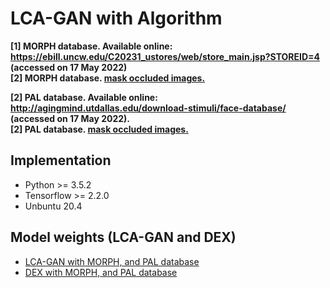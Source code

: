 # LCA-GAN with Algorithm

**[1] MORPH database. Available online: https://ebill.uncw.edu/C20231_ustores/web/store_main.jsp?STOREID=4 (accessed on 17 May 2022)**
<br/>
**[2] MORPH database. [mask occluded images.](https://drive.google.com/drive/folders/1hpjOsNnYlJrmtLubXITAw8y3Z-10vWvC?usp=share_link)**
<br/>

**[2] PAL database. Available online: http://agingmind.utdallas.edu/download-stimuli/face-database/ (accessed on 17 May 2022).**
<br/>
**[2] PAL database. [mask occluded images.](https://drive.google.com/drive/folders/1hpjOsNnYlJrmtLubXITAw8y3Z-10vWvC?usp=share_link)**
<br/>

## Implementation
* Python >= 3.5.2
* Tensorflow >= 2.2.0
* Unbuntu 20.4

## Model weights (LCA-GAN and DEX)
* [LCA-GAN with MORPH, and PAL database](https://drive.google.com/drive/folders/1PRyRfpB6-Im0-Jz5IEy2r-qqu5s-yg98?usp=share_link)
* [DEX with MORPH, and PAL database](https://drive.google.com/drive/folders/1hpjOsNnYlJrmtLubXITAw8y3Z-10vWvC?usp=share_link)
